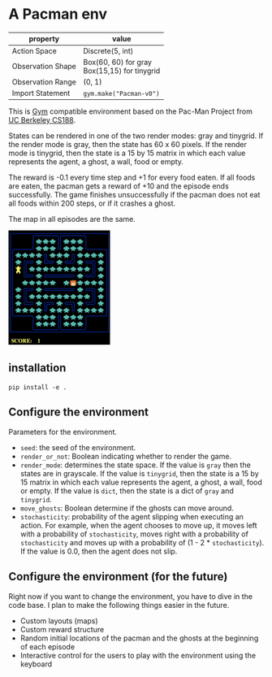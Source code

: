 # A Pacman env


| property          | value                                              |
|-------------------|----------------------------------------------------|
| Action Space      | Discrete(5, int)                                   |
| Observation Shape | Box(60, 60) for gray <br/> Box(15,15) for tinygrid |
| Observation Range | (0, 1)                                             |
| Import Statement  | `gym.make("Pacman-v0")`                            |

This is [Gym](https://www.gymlibrary.dev) compatible environment based on the Pac-Man Project from [UC Berkeley CS188](http://ai.berkeley.edu). 

States can be rendered in one of the two render modes: gray and tinygrid. 
If the render mode is gray, then the state has 60 x 60 pixels. If the render mode is tinygrid, then 
the state is a 15 by 15 matrix in which each value represents the agent, a ghost, a wall, food or empty.  

The reward is -0.1 every time step and +1 for every food eaten. If all foods are eaten, the pacman gets a reward of +10 
and the episode ends successfully. The game finishes unsuccessfully if the pacman does not eat all foods within 200 steps, or if
it crashes a ghost. 

The map in all episodes are the same.

<img src="./screenshot.jpg" alt="Example Image" width="200">

## installation

```shell script
pip install -e .
```

## Configure the environment
Parameters for the environment.
  - `seed`: the seed of the environment.
  - `render_or_not`: Boolean indicating whether to render the game.
  - `render_mode`:  determines the state space. If the value is `gray` then the states are in grayscale. 
If the value is `tinygrid`, then the state is a 15 by 15 matrix in which each value represents the agent, 
a ghost, a wall, food or empty. If the value is `dict`, then the state is a dict of `gray` and `tinygrid`. 
  - `move_ghosts`: Boolean determine if the ghosts can move around. 
  - `stochasticity`: probability of the agent slipping when executing an 
action. For example, when the agent chooses to move up, it moves left with a 
probability of `stochasticity`, moves right with a probability of `stochasticity` 
and moves up with a probability of (1 - 2 * `stochasticity`). If the value is 0.0, 
then the agent does not slip.



## Configure the environment (for the future) 
Right now if you want to change the environment, you have to dive in the code base. 
I plan to make the following things easier in the future. 

- Custom layouts (maps)
- Custom reward structure
- Random initial locations of the pacman and the ghosts at the beginning of each episode
- Interactive control for the users to play with the environment using the keyboard